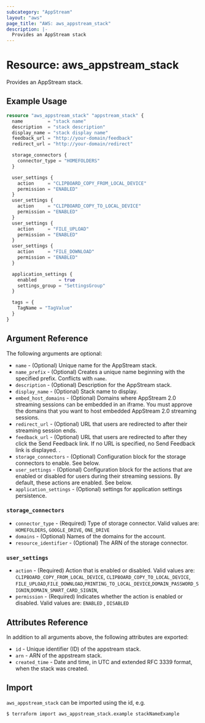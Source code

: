 ```yaml
---
subcategory: "AppStream"
layout: "aws"
page_title: "AWS: aws_appstream_stack"
description: |-
  Provides an AppStream stack
---
```


# Resource: aws_appstream_stack

Provides an AppStream stack.

## Example Usage

```terraform
resource "aws_appstream_stack" "appstream_stack" {
  name         = "stack name"
  description  = "stack description"
  display_name = "stack display name"
  feedback_url = "http://your-domain/feedback"
  redirect_url = "http://your-domain/redirect"

  storage_connectors {
    connector_type = "HOMEFOLDERS"
  }

  user_settings {
    action     = "CLIPBOARD_COPY_FROM_LOCAL_DEVICE"
    permission = "ENABLED"
  }
  user_settings {
    action     = "CLIPBOARD_COPY_TO_LOCAL_DEVICE"
    permission = "ENABLED"
  }
  user_settings {
    action     = "FILE_UPLOAD"
    permission = "ENABLED"
  }
  user_settings {
    action     = "FILE_DOWNLOAD"
    permission = "ENABLED"
  }

  application_settings {
    enabled        = true
    settings_group = "SettingsGroup"
  }

  tags = {
    TagName = "TagValue"
  }
}
```

## Argument Reference

The following arguments are optional:

* `name` - (Optional) Unique name for the AppStream stack.
* `name_prefix` - (Optional) Creates a unique name beginning with the specified prefix. Conflicts with `name`.
* `description` - (Optional) Description for the AppStream stack.
* `display_name` - (Optional) Stack name to display.
* `embed_host_domains` - (Optional) Domains where AppStream 2.0 streaming sessions can be embedded in an iframe. You must approve the domains that you want to host embedded AppStream 2.0 streaming sessions.
* `redirect_url` - (Optional) URL that users are redirected to after their streaming session ends.
* `feedback_url` - (Optional) URL that users are redirected to after they click the Send Feedback link. If no URL is specified, no Send Feedback link is displayed. .
* `storage_connectors` - (Optional) Configuration block for the storage connectors to enable. See below.
* `user_settings` - (Optional) Configuration block for the actions that are enabled or disabled for users during their streaming sessions. By default, these actions are enabled. See below.
* `application_settings` - (Optional) settings for application settings persistence.

### `storage_connectors`

* `connector_type` - (Required) Type of storage connector. Valid values are: `HOMEFOLDERS`, `GOOGLE_DRIVE`, `ONE_DRIVE`
* `domains` - (Optional) Names of the domains for the account.
* `resource_identifier` - (Optional) The ARN of the storage connector.

### `user_settings`

* `action` - (Required) Action that is enabled or disabled. Valid values are: `CLIPBOARD_COPY_FROM_LOCAL_DEVICE`, `CLIPBOARD_COPY_TO_LOCAL_DEVICE`, `FILE_UPLOAD`,`FILE_DOWNLOAD`,`PRINTING_TO_LOCAL_DEVICE`,`DOMAIN_PASSWORD_SIGNIN`,`DOMAIN_SMART_CARD_SIGNIN`,
* `permission` - (Required) Indicates whether the action is enabled or disabled. Valid values are: `ENABLED` , `DISABLED`


## Attributes Reference

In addition to all arguments above, the following attributes are exported:

* `id` - Unique identifier (ID) of the appstream stack.
* `arn` - ARN of the appstream stack.
* `created_time` - Date and time, in UTC and extended RFC 3339 format, when the stack was created.


## Import

`aws_appstream_stack` can be imported using the id, e.g.

```
$ terraform import aws_appstream_stack.example stackNameExample
```
